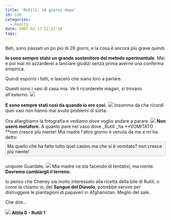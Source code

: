 ```yaml
---
title: 'Rutili: 28 giorni dopo'
id: 120
categories:
  - Realtà
date: 2007-02-17 22:22:10
tags:
---
```


Beh, sono passati un po più di 28 giorni, e la cosa è ancora più grave quindi.

**Io sono sempre stato un grande sostenitore del metodo sperimentale**. Mai e poi mai mi azzarderei a lanciare giudizi senza prima averne una conferma empirica.

Quindi esporrò i fatti, e lascerò che siano loro a parlare.

Questi sono i vasi di casa mia.
Ve li ricorderete magari, si trovano all'esterno.
![](http://farm1.static.flickr.com/153/392826445_41f38bca68_d.jpg)

**E sono sempre stati così da quando io ero così.**
![](http://farm1.static.flickr.com/155/392836793_e823f7d024_m_d.jpg)
Insomma da che ricordi quei vasi non hanno mai avuto problemi di sorta.

Ora allarghiamo la fotografia e vediamo dove voglio andare a parare.
![](http://farm1.static.flickr.com/182/392826550_a5dd77f4c8_d.jpg)
**Non userò metafore.**
A quanto pare nel vaso dove _Rutili _ha **VOMITATO **non cresce più niente!
Mia madre l'altro giorno è venuta da me e mi ha detto:
<span style="display: block; margin-top: 5px; margin-right: 0px; margin-bottom: 1.5em; margin-left: 0px; background-image: initial; background-repeat: initial; background-attachment: initial; -webkit-background-clip: initial; -webkit-background-origin: initial; background-color: #f5f5f5; position: relative; zoom: 1; background-position: initial initial; padding: 5px; border: 1px solid #cccccc;">Ma quello che ha fatto tutto quel casino ma che si è vomitato? non cresce più niente!</span>
unquote
Guardate.
![](http://farm1.static.flickr.com/164/392826487_1cbee91059_d.jpg)
Mia madre ne sta facendo di tentativi, ma niente.
**Dovremo cambiargli il terreno.**

Io penso che Cheney sia molto interessato alla ricetta della bile di Rutili, o come la chiamo io, del **Sangue del Diavolo**, potrebbe servire per distruggere le piantagioni di papaveri in Afghanistan.
Meglio del sale.

Che dire...

![](http://riccardodivirgilio.googlepages.com/rutili.png)
**Attila 0 - Rutili 1**